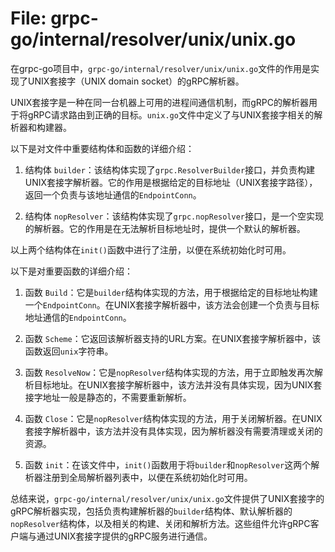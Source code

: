 # File: grpc-go/internal/resolver/unix/unix.go

在grpc-go项目中，`grpc-go/internal/resolver/unix/unix.go`文件的作用是实现了UNIX套接字（UNIX domain socket）的gRPC解析器。

UNIX套接字是一种在同一台机器上可用的进程间通信机制，而gRPC的解析器用于将gRPC请求路由到正确的目标。`unix.go`文件中定义了与UNIX套接字相关的解析器和构建器。

以下是对文件中重要结构体和函数的详细介绍：

1. 结构体 `builder`：该结构体实现了`grpc.ResolverBuilder`接口，并负责构建UNIX套接字解析器。它的作用是根据给定的目标地址（UNIX套接字路径），返回一个负责与该地址通信的`EndpointConn`。

2. 结构体 `nopResolver`：该结构体实现了`grpc.nopResolver`接口，是一个空实现的解析器。它的作用是在无法解析目标地址时，提供一个默认的解析器。

以上两个结构体在`init()`函数中进行了注册，以便在系统初始化时可用。

以下是对重要函数的详细介绍：

1. 函数 `Build`：它是`builder`结构体实现的方法，用于根据给定的目标地址构建一个`EndpointConn`。在UNIX套接字解析器中，该方法会创建一个负责与目标地址通信的`EndpointConn`。

2. 函数 `Scheme`：它返回该解析器支持的URL方案。在UNIX套接字解析器中，该函数返回`unix`字符串。

3. 函数 `ResolveNow`：它是`nopResolver`结构体实现的方法，用于立即触发再次解析目标地址。在UNIX套接字解析器中，该方法并没有具体实现，因为UNIX套接字地址一般是静态的，不需要重新解析。

4. 函数 `Close`：它是`nopResolver`结构体实现的方法，用于关闭解析器。在UNIX套接字解析器中，该方法并没有具体实现，因为解析器没有需要清理或关闭的资源。

5. 函数 `init`：在该文件中，`init()`函数用于将`builder`和`nopResolver`这两个解析器注册到全局解析器列表中，以便在系统初始化时可用。

总结来说，`grpc-go/internal/resolver/unix/unix.go`文件提供了UNIX套接字的gRPC解析器实现，包括负责构建解析器的`builder`结构体、默认解析器的`nopResolver`结构体，以及相关的构建、关闭和解析方法。这些组件允许gRPC客户端与通过UNIX套接字提供的gRPC服务进行通信。

